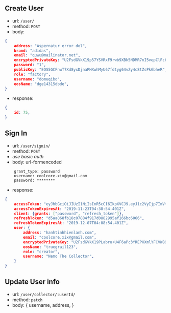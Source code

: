 
## Create User

-   url: `/user/`
-   method: `POST`
-   body:


```json
{
    address: "Aspernatur error dol",
    brand: "adidas",
    email: "quwu@mailinator.net",
    encryptedPrivateKey: "U2FsdGVkX19p57YSVRxF9rwb9XBk5NDMR7nI5vepClFc6tbZcn6Qbip1zK9fCBPdAiNS/4JaHFGXLZzBLVjCU83wf4SWWuZpfiV8X+zBHxk=",
    password: "1",
    publicKey: "EOS5GCFnwT7Xd8yxDjnaPHXwhMyU67fdtyg64vZy4c8tZsPkGbheR",
    role: "factory",
    username: "domuqibo",
    eosName: "dge14315dbde",
}
```

-   response:

```json
{
    id: 75,
}
```

## Sign In

-   url: `/user/signin/`
-   method: `POST`
- *use basic auth*
-   body: url-formencoded
```url-formencoded
    grant_type: password
    username: coolcore.xix@gmail.com
    password: ********
```


-   response:

```json
{
    accessToken: "eyJhbGciOiJIUzI1NiIsInR5cCI6IkpXVCJ9.eyJ1c2VyIjp7ImVtYWlsIjoiY29vbGNvcmUueGl4QGdtYWlsLmNvbSIsInJvbGUiOiJjcmVhdG9yIn0sImFjY2Vzc1Rva2VuRXhwaXJlc0F0IjoiMjAxOS0xMS0yM1QwNDozODo1NC40MDFaIiwiaWF0IjoxNTc0NDgyMTM0fQ.hwHJnHQOxc1XEIszoo1oyAeBwK8xZd0ssW_D5qvoHEg",
    accessTokenExpiresAt: "2019-11-23T04:38:54.401Z",
    client: {grants: ["password", "refresh_token"]},
    refreshToken: "d5aa868fb18c07884f917d0882995af166bc6066",
    refreshTokenExpiresAt: "2019-12-07T04:08:54.401Z",
    user: {
        address: "hanhtinhhienlanh.com",
        email: "coolcore.xix@gmail.com",
        encryptedPrivateKey: "U2FsdGVkX19PLabru+U4F6aPc3YREPXXmlYFCVW89jZq3lwn6TNlGp7ZLKm5r8eFTVpcuZZa4Adftyv30kPY2XVGtzdvXXvvIDaK3lr8Y5E=",
        eosName: "truegrail123",
        role: "creator",
        username: "Nemo The Collector",
    }
}

```

## Update User info

-   url: `/user/collector/:userId/`
-   method: `patch`
-   body: 
    {
        username,
        address,
    }